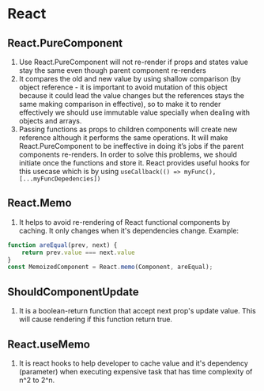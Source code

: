 # React

## React.PureComponent

1. Use React.PureComponent will not re-render if props and states value stay the same even though parent component re-renders
2. It compares the old and new value by using shallow comparison (by object reference - it is important to avoid mutation of this object because it could lead the value changes but the references stays the same making comparison in effective), so to make it to render effectively we should use immutable value specially when dealing with objects and arrays.
3. Passing functions as props to children components will create new reference although it performs the same operations. It will make React.PureComponent to be ineffective in doing it’s jobs if the parent components re-renders. In order to solve this problems, we should initiate once the functions and store it. React provides useful hooks for this usecase which is by using ```useCallback(() => myFunc(), [...myFuncDepedencies])```

## React.Memo

1. It helps to avoid re-rendering of React functional components by caching. It only changes when it's dependencies change. Example:

```javascript
function areEqual(prev, next) {
    return prev.value === next.value
}
const MemoizedComponent = React.memo(Component, areEqual);
```

## ShouldComponentUpdate

1. It is a boolean-return function that accept next prop's update value. This will cause rendering if this function return true.

## React.useMemo

1. It is react hooks to help developer to cache value and it's dependency (parameter) when executing expensive task that has time complexity of n^2 to 2^n.